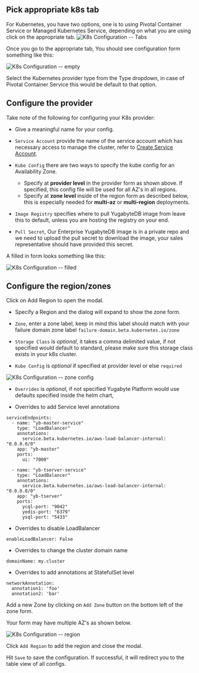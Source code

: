 ## Pick appropriate k8s tab
For Kubernetes, you have two options, one is to using Pivotal Container Service  or Managed Kubernetes Service, depending on what you
are using click on the appropriate tab.
<img title="K8s Configuration -- Tabs" alt="K8s Configuration -- Tabs" class="expandable-image" src="/images/ee/k8s-setup/k8s-provider-tabs.png" />

Once you go to the appropriate tab, You should see configuration form something like this:

<img title="K8s Configuration -- empty" alt="K8s Configuration -- empty" class="expandable-image" src="/images/ee/k8s-setup/k8s-configure-empty.png" />

Select the Kubernetes provider type from the Type dropdown, in case of Pivotal Container Service this would be default to that option.

## Configure the provider

Take note of the following for configuring your K8s provider:

- Give a meaningful name for your config.

- `Service Account` provide the name of the service account which has necessary access to manage
the cluster, refer to [Create Service Account](/deploy/kubernetes/helm-chart/#create-service-account).

- `Kube Config` there are two ways to specify the kube config for an Availability Zone.
  * Specify at **provider level** in the provider form as shown above. If specified, this config file will be used for all AZ's in all regions.
  * Specify at **zone level** inside of the region form as described below, this is especially needed for **multi-az** or **multi-region** deployments.

- `Image Registry` specifies where to pull YugabyteDB image from leave this to default, unless you are hosting the registry on your end.

- `Pull Secret`, Our Enterprise YugabyteDB image is in a private repo and we need to upload the pull secret to download the image, your sales representative should have provided this secret.

A filled in form looks something like this:

<img title="K8s Configuration -- filled" alt="K8s Configuration -- filled" class="expandable-image" src="/images/ee/k8s-setup/k8s-configure-filled.png" />

## Configure the region/zones

Click on Add Region to open the modal.

- Specify a Region and the dialog will expand to show the zone form.

- `Zone`, enter a zone label, keep in mind this label should match with your failure domain zone label `failure-domain.beta.kubernetes.io/zone`

-  `Storage Class` is *optional*, it takes a comma delimited value, if not specified would default to standard, please make sure this storage class exists in your k8s cluster.

-  `Kube Config` is *optional* if specified at provider level or else `required`

<img title="K8s Configuration -- zone config" alt="K8s Configuration -- zone config" class="expandable-image" src="/images/ee/k8s-setup/k8s-az-kubeconfig.png" />

- `Overrides` is *optional*, if not specified Yugabyte Platform would use defaults specified inside the helm chart,

* Overrides to add Service level annotations

```
serviceEndpoints:
  - name: "yb-master-service"
    type: "LoadBalancer"
    annotations:
      service.beta.kubernetes.io/aws-load-balancer-internal: "0.0.0.0/0"
    app: "yb-master"
    ports:
      ui: "7000"

  - name: "yb-tserver-service"
    type: "LoadBalancer"
    annotations:
      service.beta.kubernetes.io/aws-load-balancer-internal: "0.0.0.0/0"
    app: "yb-tserver"
    ports:
      ycql-port: "9042"
      yedis-port: "6379"
      ysql-port: "5433"
```

* Overrides to disable LoadBalancer

```
enableLoadBalancer: False
```

* Overrides to change the cluster domain name
```
domainName: my.cluster
```

* Overrides to add annotations at StatefulSet level
```
networkAnnotation:
  annotation1: 'foo'
  annotation2: 'bar'
```

Add a new Zone by clicking on `Add Zone` button on the bottom left of the zone form.

Your form may have multiple AZ's as shown below.

<img title="K8s Configuration -- region" alt="K8s Configuration -- region" class="expandable-image" src="/images/ee/k8s-setup/k8s-add-region-flow.png" />

Click `Add Region` to add the region and close the modal.

Hit `Save` to save the configuration. If successful, it will redirect you to the table view of all configs.
